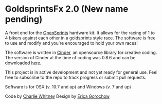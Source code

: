 GoldsprintsFx 2.0 (New name pending)
=============

A front end for the [OpenSprints](https://www.opensprints.com) hardware kit.  It allows for the racing of 1 to 4 bikers against each other in a goldsprints style race.  The software is free to use and modify and you're encouraged to hold your own races!

The software is written in [Cinder](http://libcinder.org/), an opensource library for creative coding. The version of Cinder at the time of coding was 0.8.6 and can be downloaded [here](https://github.com/cinder/Cinder/releases/tag/v0.8.6).

This project is in active development and not yet ready for general use.  Feel free to subscribe to the repo to track progress or submit pull requests.

Software is for OSX (v. 10.7 and up) and Windows (v. 7 and up)

Code by [Charlie Whitney](http://sharkbox.com)
Design by [Erica Gorochow](http://gorociao.com)